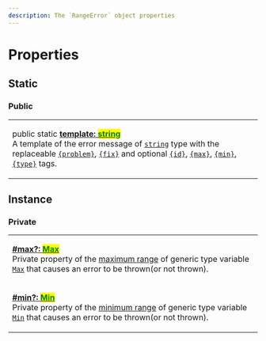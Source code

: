 ```yaml
---
description: The `RangeError` object properties
---
```


# Properties

## Static

### Public

|                                                                                                                                                                                                                                                                                                                                                                                                                                                                                                                                                                                                                                                                                                                                                                                                                                                                                                   |
| ------------------------------------------------------------------------------------------------------------------------------------------------------------------------------------------------------------------------------------------------------------------------------------------------------------------------------------------------------------------------------------------------------------------------------------------------------------------------------------------------------------------------------------------------------------------------------------------------------------------------------------------------------------------------------------------------------------------------------------------------------------------------------------------------------------------------------------------------------------------------------------------------- |
| <p>public static <a href="static-template.md"><strong>template: </strong><mark style="color:green;"><strong>string</strong></mark></a><br>A template of the error message of <a href="https://developer.mozilla.org/en-US/docs/Web/JavaScript/Reference/Global_Objects/String"><code>string</code></a> type with the replaceable <a href="../../commonerror/properties/static-template.md#problem"><code>{problem}</code></a>, <a href="../../commonerror/properties/static-template.md#fix"><code>{fix}</code></a> and optional <a href="../../commonerror/properties/static-template.md#id"><code>{id}</code></a>, <a href="../../commonerror/properties/static-template.md#max"><code>{max}</code></a>, <a href="../../commonerror/properties/static-template.md#min"><code>{min}</code></a>, <a href="../../commonerror/properties/static-template.md#type"><code>{type}</code></a> tags.</p> |

## Instance

### Private

|                                                                                                                                                                                                                                                                                                                                                                                        |
| -------------------------------------------------------------------------------------------------------------------------------------------------------------------------------------------------------------------------------------------------------------------------------------------------------------------------------------------------------------------------------------- |
| <p><strong></strong><a href="max.md"><strong>#max?: </strong><mark style="color:green;"><strong>Max</strong></mark></a><br>Private property of the <a href="../../getting-started/basic-concepts.md#range">maximum range</a> of generic type variable <a href="../generic-type-variables.md#wrap-opening-2"><code>Max</code></a> that causes an error to be thrown(or not thrown).</p> |
| <p><strong></strong><a href="min.md"><strong>#min?: </strong><mark style="color:green;"><strong>Min</strong></mark></a><br>Private property of the <a href="../../getting-started/basic-concepts.md#range">minimum range</a> of generic type variable <a href="../generic-type-variables.md#wrap-opening-1"><code>Min</code></a> that causes an error to be thrown(or not thrown).</p> |
